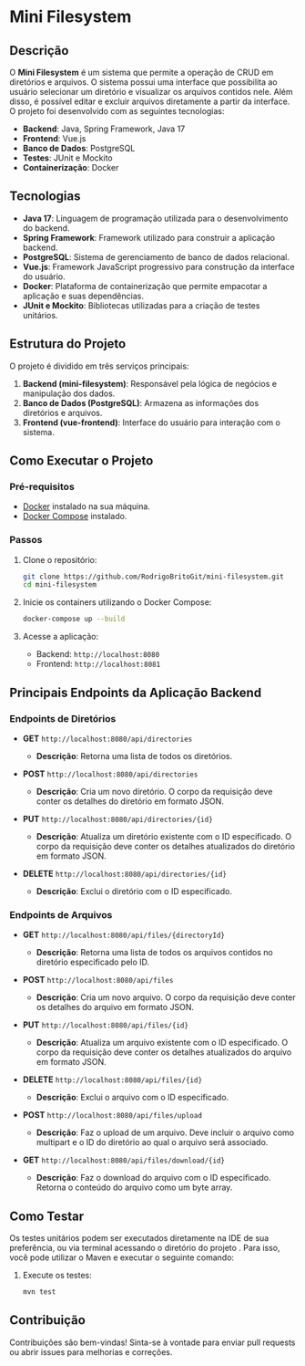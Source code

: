 # Mini Filesystem

## Descrição

O **Mini Filesystem** é um sistema que permite a operação de CRUD em diretórios e arquivos. O sistema possui uma interface que possibilita ao usuário selecionar um diretório e visualizar os arquivos contidos nele. Além disso, é possível editar e excluir arquivos diretamente a partir da interface. O projeto foi desenvolvido com as seguintes tecnologias:

- **Backend**: Java, Spring Framework, Java 17
- **Frontend**: Vue.js
- **Banco de Dados**: PostgreSQL
- **Testes**: JUnit e Mockito
- **Containerização**: Docker

## Tecnologias

- **Java 17**: Linguagem de programação utilizada para o desenvolvimento do backend.
- **Spring Framework**: Framework utilizado para construir a aplicação backend.
- **PostgreSQL**: Sistema de gerenciamento de banco de dados relacional.
- **Vue.js**: Framework JavaScript progressivo para construção da interface do usuário.
- **Docker**: Plataforma de containerização que permite empacotar a aplicação e suas dependências.
- **JUnit e Mockito**: Bibliotecas utilizadas para a criação de testes unitários.

## Estrutura do Projeto

O projeto é dividido em três serviços principais:

1. **Backend (mini-filesystem)**: Responsável pela lógica de negócios e manipulação dos dados.
2. **Banco de Dados (PostgreSQL)**: Armazena as informações dos diretórios e arquivos.
3. **Frontend (vue-frontend)**: Interface do usuário para interação com o sistema.

## Como Executar o Projeto

### Pré-requisitos

- [Docker](https://docs.docker.com/get-docker/) instalado na sua máquina.
- [Docker Compose](https://docs.docker.com/compose/install/) instalado.

### Passos

1. Clone o repositório:

   ```bash
   git clone https://github.com/RodrigoBritoGit/mini-filesystem.git
   cd mini-filesystem
   ```

2. Inicie os containers utilizando o Docker Compose:

   ```bash
   docker-compose up --build
   ```

3. Acesse a aplicação:

   - Backend: `http://localhost:8080`
   - Frontend: `http://localhost:8081`

## Principais Endpoints da Aplicação Backend

### Endpoints de Diretórios

- **GET** `http://localhost:8080/api/directories`
  - **Descrição**: Retorna uma lista de todos os diretórios.

- **POST** `http://localhost:8080/api/directories`
  - **Descrição**: Cria um novo diretório. O corpo da requisição deve conter os detalhes do diretório em formato JSON.

- **PUT** `http://localhost:8080/api/directories/{id}`
  - **Descrição**: Atualiza um diretório existente com o ID especificado. O corpo da requisição deve conter os detalhes atualizados do diretório em formato JSON.

- **DELETE** `http://localhost:8080/api/directories/{id}`
  - **Descrição**: Exclui o diretório com o ID especificado.

### Endpoints de Arquivos

- **GET** `http://localhost:8080/api/files/{directoryId}`
  - **Descrição**: Retorna uma lista de todos os arquivos contidos no diretório especificado pelo ID.

- **POST** `http://localhost:8080/api/files`
  - **Descrição**: Cria um novo arquivo. O corpo da requisição deve conter os detalhes do arquivo em formato JSON.

- **PUT** `http://localhost:8080/api/files/{id}`
  - **Descrição**: Atualiza um arquivo existente com o ID especificado. O corpo da requisição deve conter os detalhes atualizados do arquivo em formato JSON.

- **DELETE** `http://localhost:8080/api/files/{id}`
  - **Descrição**: Exclui o arquivo com o ID especificado.

- **POST** `http://localhost:8080/api/files/upload`
  - **Descrição**: Faz o upload de um arquivo. Deve incluir o arquivo como multipart e o ID do diretório ao qual o arquivo será associado.

- **GET** `http://localhost:8080/api/files/download/{id}`
  - **Descrição**: Faz o download do arquivo com o ID especificado. Retorna o conteúdo do arquivo como um byte array.


## Como Testar

Os testes unitários podem ser executados diretamente na IDE de sua preferência, ou via terminal acessando o diretório do projeto . Para isso, você pode utilizar o Maven e executar o seguinte comando:

1. Execute os testes:

   ```bash
   mvn test
   ```

## Contribuição

Contribuições são bem-vindas! Sinta-se à vontade para enviar pull requests ou abrir issues para melhorias e correções.
